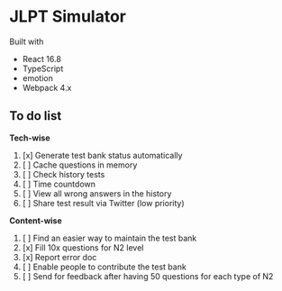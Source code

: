 # JLPT Simulator

Built with

- React 16.8
- TypeScript
- emotion
- Webpack 4.x

## To do list

**Tech-wise**

1. [x] Generate test bank status automatically
1. [ ] Cache questions in memory
1. [ ] Check history tests
1. [ ] Time countdown
1. [ ] View all wrong answers in the history
1. [ ] Share test result via Twitter (low priority)

**Content-wise**

1. [ ] Find an easier way to maintain the test bank
1. [x] Fill 10x questions for N2 level
1. [x] Report error doc
1. [ ] Enable people to contribute the test bank
1. [ ] Send for feedback after having 50 questions for each type of N2
